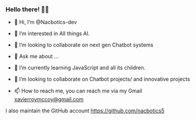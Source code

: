 ### Hello there! 🖖🖖






- 👋 Hi, I’m @Nacbotics-dev
- 👀 I’m interested in All things AI.
- 👯 I’m looking to collaborate on next gen Chatbot systems

- 💬 Ask me about ...
- 🌱 I’m currently learning JavaScript and all its children.
- 💞️ I’m looking to collaborate on Chatbot projects/ and innovative projects
- 📫 How to reach me, you can reach me via my Gmail xavierroymccoy@gmail.com

I also maintain the GitHub account https://github.com/nacbotics5

<!---
Nacbotics-dev/Nacbotics-dev is a ✨ special ✨ repository because its `README.md` (this file) appears on your GitHub profile.
You can click the Preview link to take a look at your changes.
--->
